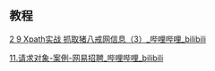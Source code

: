 ## 教程
[2 9 Xpath实战 抓取猪八戒网信息（3）_哔哩哔哩_bilibili](https://www.bilibili.com/video/BV1BG4y1E7MV/?p=39&vd_source=d5dcd9ecea5f54eff2a20a9e2ccc0fa0)


[11.请求对象-案例-网易招聘_哔哩哔哩_bilibili](https://www.bilibili.com/video/BV1WY4y1s7Ns?p=11&vd_source=d5dcd9ecea5f54eff2a20a9e2ccc0fa0)
